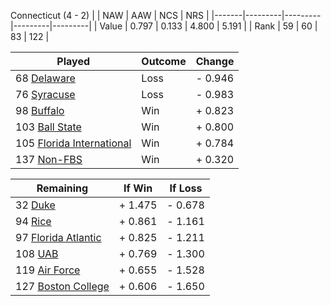 Connecticut (4 - 2)
|       |   NAW   |   AAW   |   NCS   |   NRS   |
|-------|---------|---------|---------|---------|
| Value |   0.797 |   0.133 |   4.800 |   5.191 |
| Rank  |      59 |      60 |      83 |     122 |

| Played                    | Outcome    |  Change  |
|---------------------------|------------|----------|
|  68 [Delaware              ](Delaware.md)| Loss       | -  0.946 |
|  76 [Syracuse              ](Syracuse.md)| Loss       | -  0.983 |
|  98 [Buffalo               ](Buffalo.md)| Win        | +  0.823 |
| 103 [Ball State            ](BallState.md)| Win        | +  0.800 |
| 105 [Florida International ](FloridaInternational.md)| Win        | +  0.784 |
| 137 [Non-FBS               ](NonFBS.md)| Win        | +  0.320 |

| Remaining                 |  If Win  |  If Loss |
|---------------------------|----------|----------|
|  32 [Duke                  ](Duke.md)| +  1.475 | -  0.678 |
|  94 [Rice                  ](Rice.md)| +  0.861 | -  1.161 |
|  97 [Florida Atlantic      ](FloridaAtlantic.md)| +  0.825 | -  1.211 |
| 108 [UAB                   ](UAB.md)| +  0.769 | -  1.300 |
| 119 [Air Force             ](AirForce.md)| +  0.655 | -  1.528 |
| 127 [Boston College        ](BostonCollege.md)| +  0.606 | -  1.650 |

